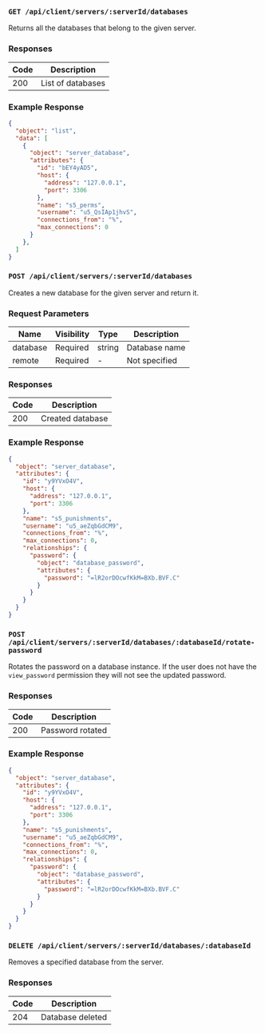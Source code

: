 ### `GET /api/client/servers/:serverId/databases`

Returns all the databases that belong to the given server.

### Responses

| Code | Description                     |
| ---- | ------------------------------- |
| 200  | List of databases               |

### Example Response

```json
{
  "object": "list",
  "data": [
    {
      "object": "server_database",
      "attributes": {
        "id": "bEY4yAD5",
        "host": {
          "address": "127.0.0.1",
          "port": 3306
        },
        "name": "s5_perms",
        "username": "u5_QsIAp1jhvS",
        "connections_from": "%",
        "max_connections": 0
      }
    },
  ]
}
```

### `POST /api/client/servers/:serverId/databases`

Creates a new database for the given server and return it.

### Request Parameters

| Name     | Visibility | Type   | Description  |
| -------- | ---------- | ------ | ------------ |
| database | Required   | string | Database name |
| remote   | Required   | -      | Not specified |

### Responses

| Code | Description                     |
| ---- | ------------------------------- |
| 200  | Created database                |

### Example Response

```json
{
  "object": "server_database",
  "attributes": {
    "id": "y9YVxO4V",
    "host": {
      "address": "127.0.0.1",
      "port": 3306
    },
    "name": "s5_punishments",
    "username": "u5_aeZqbGdCM9",
    "connections_from": "%",
    "max_connections": 0,
    "relationships": {
      "password": {
        "object": "database_password",
        "attributes": {
          "password": "=lR2orDOcwfKkM=BXb.BVF.C"
        }
      }
    }
  }
}
```

### `POST /api/client/servers/:serverId/databases/:databaseId/rotate-password`

Rotates the password on a database instance. If the user does not have the `view_password` permission they will not see the updated password.

### Responses

| Code | Description                     |
| ---- | ------------------------------- |
| 200  | Password rotated                |

### Example Response

```json
{
  "object": "server_database",
  "attributes": {
    "id": "y9YVxO4V",
    "host": {
      "address": "127.0.0.1",
      "port": 3306
    },
    "name": "s5_punishments",
    "username": "u5_aeZqbGdCM9",
    "connections_from": "%",
    "max_connections": 0,
    "relationships": {
      "password": {
        "object": "database_password",
        "attributes": {
          "password": "=lR2orDOcwfKkM=BXb.BVF.C"
        }
      }
    }
  }
}
```

### `DELETE /api/client/servers/:serverId/databases/:databaseId`

Removes a specified database from the server.

### Responses

| Code | Description                     |
| ---- | ------------------------------- |
| 204  | Database deleted                |

